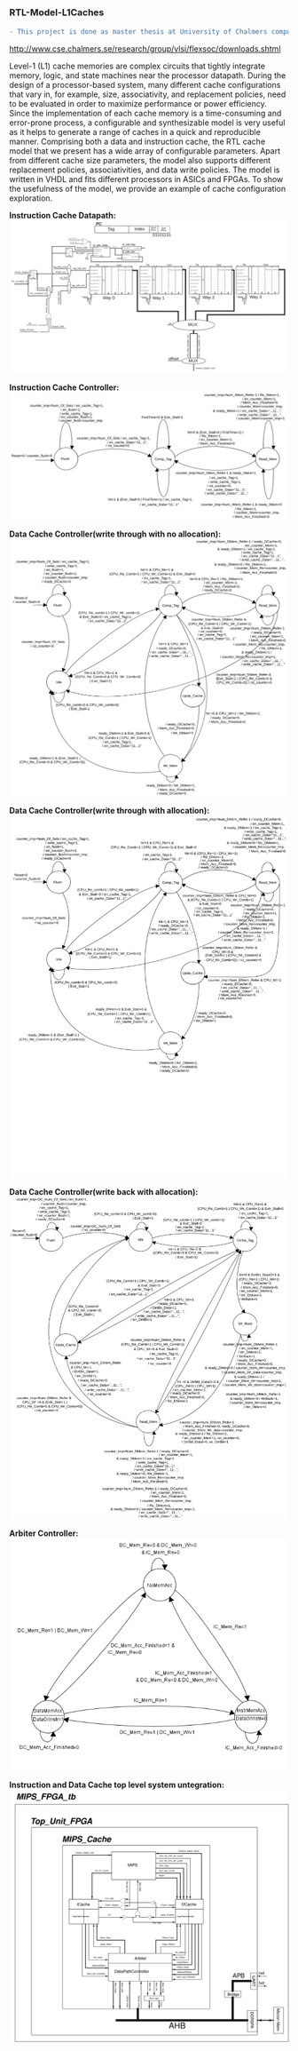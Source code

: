 ### RTL-Model-L1Caches

```diff
- This project is done as master thesis at University of Chalmers computer engineering department
```
http://www.cse.chalmers.se/research/group/vlsi/flexsoc/downloads.shtml

<p>
Level-1 (L1) cache memories are complex circuits that tightly integrate memory, logic, and state machines near the processor
datapath. During the design of a processor-based system, many different cache configurations that vary in, for example, size, 
associativity, and replacement policies, need to be evaluated in order to maximize performance or power efficiency.
Since the implementation of each cache memory is a time-consuming and error-prone process, a configurable and synthesizable model
is very useful as it helps to generate a range of caches in a quick and reproducible manner. Comprising both a data and
instruction cache, the RTL cache model that we present has a wide array of configurable parameters. Apart from different cache
size parameters, the model also supports different replacement policies, associativities, and data write policies. The model is
written in VHDL and fits different processors in ASICs and FPGAs. To show the usefulness of the model, we provide an example of cache configuration exploration.
</p>


**Instruction Cache Datapath:**<br/>
<img src="./Figures/Datapath/IC_DataPath.svg">

**Instruction Cache Controller:**<br/>
<img src="./Figures/ControllerFSMs/IC_FSM.svg">

**Data Cache Controller(write through with no allocation):**<br/>
<img src="./Figures/ControllerFSMs/DC_WrThrNoAlloc_FSM.svg">

**Data Cache Controller(write through with allocation):**<br/>
<img src="./Figures/ControllerFSMs/DC_WrThrAlloc_FSM.svg">

**Data Cache Controller(write back with allocation):**<br/>
<img src="./Figures/ControllerFSMs/DC_WrBackAlloc_FSM.svg">

**Arbiter Controller:**<br/>
![Screen Shot](https://raw.githubusercontent.com/vsaljooghi/RTL-Model-L1Caches/master/Figures/ControllerFSMs/Arbiter_FSM.png)

**Instruction and Data Cache top level system untegration:**<br/>
<img src="./Figures/Datapath/System_BD_Cropped.svg">
